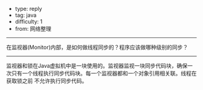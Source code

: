 - type: reply
- tag: java
- difficulty:  1
- from: 网络整理

--------

在监视器(Monitor)内部，是如何做线程同步的？程序应该做哪种级别的同步？

---------

监视器和锁在Java虚拟机中是一块使用的。监视器监视一块同步代码块，确保一次只有一个线程执行同步代码块。每一个监视器都和一个对象引用相关联。线程在获取锁之前
不允许执行同步代码。

